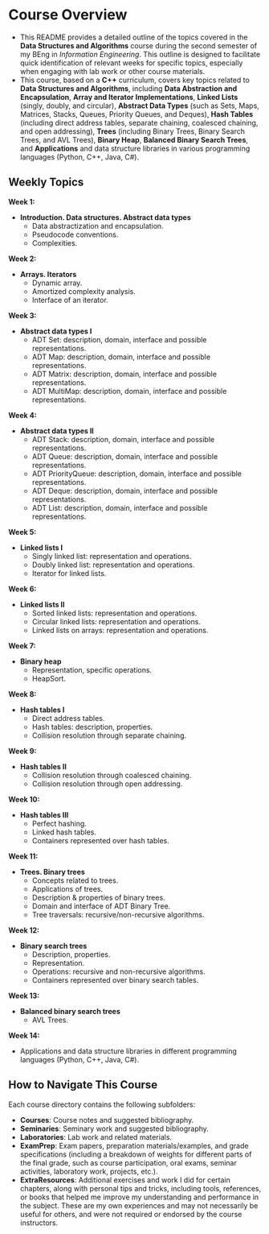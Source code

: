 # Course Overview

- This README provides a detailed outline of the topics covered in the **Data Structures and Algorithms** course during the second semester of my BEng in _Information Engineering_. This outline is designed to facilitate quick identification of relevant weeks for specific topics, especially when engaging with lab work or other course materials.
- This course, based on a **C++** curriculum, covers key topics related to **Data Structures and Algorithms**, including **Data Abstraction and Encapsulation**, **Array and Iterator Implementations**, **Linked Lists** (singly, doubly, and circular), **Abstract Data Types** (such as Sets, Maps, Matrices, Stacks, Queues, Priority Queues, and Deques), **Hash Tables** (including direct address tables, separate chaining, coalesced chaining, and open addressing), **Trees** (including Binary Trees, Binary Search Trees, and AVL Trees), **Binary Heap**, **Balanced Binary Search Trees**, and **Applications** and data structure libraries in various programming languages (Python, C++, Java, C#).

## Weekly Topics

**Week 1:** 
- **Introduction. Data structures. Abstract data types**
  - Data abstractization and encapsulation.
  - Pseudocode conventions.
  - Complexities.

**Week 2:**
- **Arrays. Iterators**
  - Dynamic array.
  - Amortized complexity analysis.
  - Interface of an iterator.

**Week 3:**
- **Abstract data types I**
  - ADT Set: description, domain, interface and possible representations.
  - ADT Map: description, domain, interface and possible representations.
  - ADT Matrix: description, domain, interface and possible representations.
  - ADT MultiMap: description, domain, interface and possible representations.

**Week 4:**
- **Abstract data types II**
  - ADT Stack: description, domain, interface and possible representations.
  - ADT Queue: description, domain, interface and possible representations.
  - ADT PriorityQueue: description, domain, interface and possible representations.
  - ADT Deque: description, domain, interface and possible representations.
  - ADT List: description, domain, interface and possible representations.

**Week 5:**
- **Linked lists I**
  - Singly linked list: representation and operations.
  - Doubly linked list: representation and operations.
  - Iterator for linked lists.

**Week 6:**
- **Linked lists II**
  - Sorted linked lists: representation and operations.
  - Circular linked lists: representation and operations.
  - Linked lists on arrays: representation and operations.

**Week 7:**
- **Binary heap**
  - Representation, specific operations.
  - HeapSort.

**Week 8:**
- **Hash tables I**
  - Direct address tables.
  - Hash tables: description, properties.
  - Collision resolution through separate chaining.

**Week 9:**
- **Hash tables II**
  - Collision resolution through coalesced chaining.
  - Collision resolution through open addressing.

**Week 10:**
- **Hash tables III**
  - Perfect hashing.
  - Linked hash tables.
  - Containers represented over hash tables.

**Week 11:**
- **Trees. Binary trees**
  - Concepts related to trees.
  - Applications of trees.
  - Description & properties of binary trees.
  - Domain and interface of ADT Binary Tree.
  - Tree traversals: recursive/non-recursive algorithms.

**Week 12:**
- **Binary search trees**
  - Description, properties.
  - Representation.
  - Operations: recursive and non-recursive algorithms.
  - Containers represented over binary search tables.

**Week 13:**
- **Balanced binary search trees**
  - AVL Trees.

**Week 14:**
- Applications and data structure libraries in different programming languages (Python, C++, Java, C#). 

## How to Navigate This Course

Each course directory contains the following subfolders:

- **Courses**: Course notes and suggested bibliography.
- **Seminaries**: Seminary work and suggested bibliography.
- **Laboratories**: Lab work and related materials.
- **ExamPrep**: Exam papers, preparation materials/examples, and grade specifications (including a breakdown of weights for different parts of the final grade, such as course participation, oral exams, seminar activities, laboratory work, projects, etc.).
- **ExtraResources**: Additional exercises and work I did for certain chapters, along with personal tips and tricks, including tools, references, or books that helped me improve my understanding and performance in the subject. These are my own experiences and may not necessarily be useful for others, and were not required or endorsed by the course instructors.




